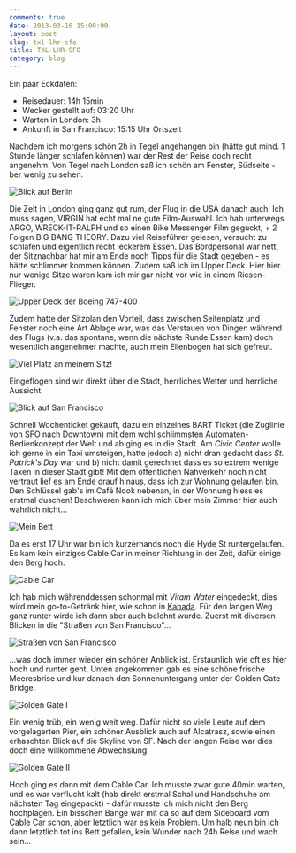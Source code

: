 ```yaml
---
comments: true
date: 2013-03-16 15:00:00
layout: post
slug: txl-lhr-sfo
title: TXL-LHR-SFO
category: blog
---
```


Ein paar Eckdaten:

* Reisedauer: 14h 15min
* Wecker gestellt auf: 03:20 Uhr
* Warten in London: 3h
* Ankunft in San Francisco: 15:15 Uhr Ortszeit

Nachdem ich morgens schön 2h in Tegel angehangen bin (hätte gut mind. 1 Stunde länger schlafen können) war der Rest der Reise doch recht angenehm. Von Tegel nach London saß ich schön am Fenster, Südseite - ber wenig zu sehen.

![Blick auf Berlin](/images-blog/sfo-2013/20130316_1.jpg)

Die Zeit in London ging ganz gut rum, der Flug in die USA danach auch. Ich muss sagen, VIRGIN hat echt mal ne gute Film-Auswahl. Ich hab unterwegs ARGO, WRECK-IT-RALPH und so einen Bike Messenger Film geguckt, + 2 Folgen BIG BANG THEORY. Dazu viel Reiseführer gelesen, versucht zu schlafen und eigentlich recht leckerem Essen. Das Bordpersonal war nett, der Sitznachbar hat mir am Ende noch Tipps für die Stadt gegeben - es hätte schlimmer kommen können. Zudem saß ich im Upper Deck. Hier hier nur wenige Sitze waren kam ich mir gar nicht vor wie in einem Riesen-Flieger.

![Upper Deck der Boeing 747-400](/images-blog/sfo-2013/20130316_2.jpg)

Zudem hatte der Sitzplan den Vorteil, dass zwischen Seitenplatz und Fenster noch eine Art Ablage war, was das Verstauen von Dingen während des Flugs (v.a. das spontane, wenn die nächste Runde Essen kam) doch wesentlich angenehmer machte, auch mein Ellenbogen hat sich gefreut.

![Viel Platz an meinem Sitz!](/images-blog/sfo-2013/20130316_3.jpg)

Eingeflogen sind wir direkt über die Stadt, herrliches Wetter und herrliche Aussicht.

![Blick auf San Francisco](/images-blog/sfo-2013/20130316_4.jpg)

Schnell Wochenticket gekauft, dazu ein einzelnes BART Ticket (die Zuglinie von SFO nach Downtown) mit dem wohl schlimmsten Automaten-Bedienkonzept der Welt und ab ging es in die Stadt. Am *Civic Center* wolle ich gerne in ein Taxi umsteigen, hatte jedoch a) nicht dran gedacht dass *St. Patrick's Day* war und b) nicht damit gerechnet dass es so extrem wenige Taxen in dieser Stadt gibt! Mit dem öffentlichen Nahverkehr noch nicht vertraut lief es am Ende drauf hinaus, dass ich zur Wohnung gelaufen bin. Den Schlüssel gab's im Café Nook nebenan, in der Wohnung hiess es erstmal duschen! Beschweren kann ich mich über mein Zimmer hier auch wahrlich nicht…

![Mein Bett](/images-blog/sfo-2013/20130316_5.jpg)

Da es erst 17 Uhr war bin ich kurzerhands noch die Hyde St runtergelaufen. Es kam kein einziges Cable Car in meiner Richtung in der Zeit, dafür einige den Berg hoch.

![Cable Car](/images-blog/sfo-2013/20130316_6.jpg)

Ich hab mich währenddessen schonmal mit *Vitam Water* eingedeckt, dies wird mein go-to-Getränk hier, wie schon in [Kanada](/blogs/canada/). Für den langen Weg ganz runter wirde ich dann aber auch belohnt wurde. Zuerst mit diversen Blicken in die "Straßen von San Francisco"…

![Straßen von San Francisco](/images-blog/sfo-2013/20130316_7.jpg)

…was doch immer wieder ein schöner Anblick ist. Erstaunlich wie oft es hier hoch und runter geht. Unten angekommen gab es eine schöne frische Meeresbrise und kur danach den  Sonnenuntergang unter der Golden Gate Bridge.

![Golden Gate I](/images-blog/sfo-2013/20130316_8.jpg)

Ein wenig trüb, ein wenig weit weg. Dafür nicht so viele Leute auf dem vorgelagerten Pier, ein schöner Ausblick auch auf Alcatrasz, sowie einen erhaschten Blick auf die Skyline von SF. Nach der langen Reise war dies doch eine willkommene Abwechslung.

![Golden Gate II](/images-blog/sfo-2013/20130316_9.jpg)

Hoch ging es dann mit dem Cable Car. Ich musste zwar gute 40min warten, und es war verflucht kalt (hab direkt erstmal Schal und Handschuhe am nächsten Tag eingepackt) - dafür musste ich mich nicht den Berg hochplagen. Ein bisschen Bange war mit da so auf dem Sideboard vom Cable Car schon, aber letztlich war es kein Problem. Um halb neun bin ich dann letztlich tot ins Bett gefallen, kein Wunder nach 24h Reise und wach sein...